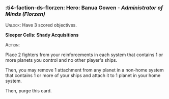 ### :ti4-faction-ds-florzen: **Hero**: Banua Gowen - _Administrator of Minds (Florzen)_

<span style="font-variant:small-caps;">Unlock</span>: Have 3 scored objectives.

**Sleeper Cells: Shady Acquisitions**

<span style="font-variant:small-caps;">Action</span>:

Place 2 fighters from your reinforcements in each system that contains 1 or more planets you control and no other player's ships. 

Then, you may remove 1 attachment from any planet in a non-home system that contains 1 or more of your ships and attach it to 1 planet in your home system. 

Then, purge this card.
